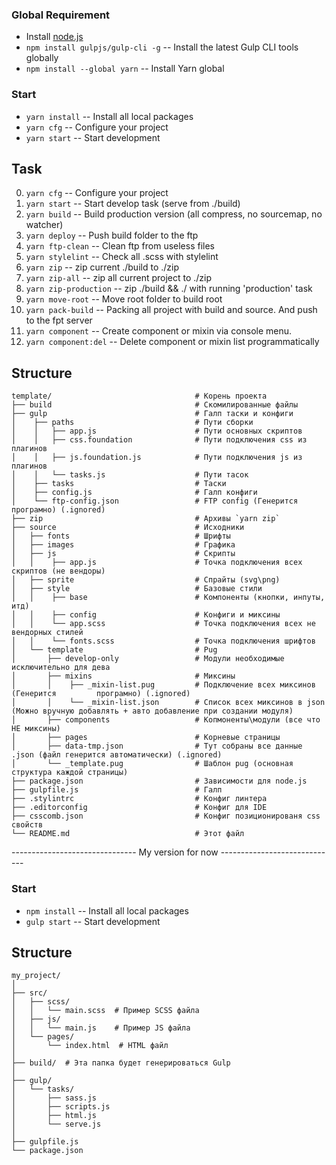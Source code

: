 ### Global Requirement

- Install [node.js](https://nodejs.org)
- `npm install gulpjs/gulp-cli -g` -- Install the latest Gulp CLI tools globally
- `npm install --global yarn` -- Install Yarn global

### Start

- `yarn install` -- Install all local packages
- `yarn cfg` -- Configure your project
- `yarn start` -- Start development


## Task

0. `yarn cfg` -- Configure your project
1. `yarn start` -- Start develop task (serve from ./build)
2. `yarn build` -- Build production version (all compress, no sourcemap, no watcher)
3. `yarn deploy` -- Push build folder to the ftp
4. `yarn ftp-clean` -- Clean ftp from useless files
5. `yarn stylelint` -- Check all .scss with stylelint
6. `yarn zip` -- zip current ./build to ./zip
7. `yarn zip-all` -- zip all current project to ./zip
8. `yarn zip-production` -- zip ./build && ./ with running 'production' task
9. `yarn move-root` -- Move root folder to build root
10. `yarn pack-build` -- Packing all project with build and source. And push to the fpt server
11. `yarn component` -- Create component or mixin via console menu.
12. `yarn component:del` -- Delete component or mixin list programmatically

## Structure

```
template/                                # Корень проекта
├── build                                # Скомилированные файлы
├── gulp                                 # Галп таски и конфиги
│    ├── paths                           # Пути сборки
│    │   ├── app.js                      # Пути основных скриптов
│    │   ├── css.foundation              # Пути подключения css из плагинов
│    │   ├── js.foundation.js            # Пути подключения js из плагинов
│    │   └── tasks.js                    # Пути тасок
│    ├── tasks                           # Таски
│    ├── config.js                       # Галп конфиги
│    └── ftp-config.json                 # FTP config (Генерится програмно) (.ignored)
├── zip                                  # Архивы `yarn zip`
├── source                               # Исходники
│   ├── fonts                            # Шрифты
│   ├── images                           # Графика
│   ├── js                               # Скрипты
│   │    ├── app.js                      # Точка подключения всех скриптов (не вендоры)
│   ├── sprite                           # Спрайты (svg\png)
│   ├── style                            # Базовые стили
│   │    ├── base                        # Компоненты (кнопки, инпуты, итд)
│   │    ├── config                      # Конфиги и миксины
│   │    └── app.scss                    # Точка подключения всех не вендорных стилей
│   │    └── fonts.scss                  # Точка подключения шрифтов
│   └── template                         # Pug
│       ├── develop-only                 # Модули необходимые исключительно для дева
│       ├── mixins                       # Миксины
│       │    ├── _mixin-list.pug         # Подключение всех миксинов (Генерится         програмно) (.ignored)
│       │    └── _mixin-list.json        # Список всех миксинов в json (Можно вручную добавлять + авто добавление при создании модуля)
│       ├── components                   # Копмоненты\модули (все что НЕ миксины)
│       ├── pages                        # Корневые страницы
│       ├── data-tmp.json                # Тут собраны все данные .json (файл генерится автоматически) (.ignored)
│       └── _template.pug                # Шаблон pug (основная структура каждой страницы)
├── package.json                         # Зависимости для node.js
├── gulpfile.js                          # Галп
├── .stylintrc                           # Конфиг линтера
├── .editorconfig                        # Конфиг для IDE
├── csscomb.json                         # Конфиг позиционированя css свойств
└── README.md                            # Этот файл

```


------------------------------- My version for now -----------------------------

### Start

- `npm install` -- Install all local packages
- `gulp start` -- Start development


## Structure
```
my_project/
│
├── src/
│   ├── scss/
│   │   └── main.scss  # Пример SCSS файла
│   ├── js/
│   │   └── main.js    # Пример JS файла
│   └── pages/
│       └── index.html  # HTML файл
│
├── build/  # Эта папка будет генерироваться Gulp
│
├── gulp/
│   └── tasks/
│       ├── sass.js
│       ├── scripts.js
│       ├── html.js
│       └── serve.js
│
├── gulpfile.js
└── package.json